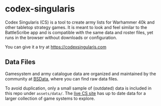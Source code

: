 # codex-singularis
Codex Singularis (CS) is a tool to create army lists for Warhammer 40k and other tabletop strategy games. It is meant to look and feel similar to the BattleScribe app and is compatible with the same data and roster files, yet runs in the browser without downloads or configuration. 

You can give it a try at https://codexsingularis.com 

## Data Files 

Gamesystem and army catalogue data are organized and maintained by the community at [BSData](https://github.com/bsdata), where you can find raw data files.

To avoid duplication, only a small sample of (outdated) data is included in this repo under `assets/data/`. The [live CS site](https://codexsingularis.com) has up to date data for a larger collection of game systems to explore.